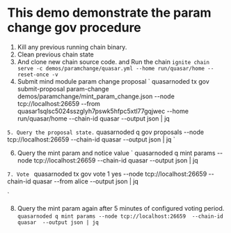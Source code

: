 
# This demo demonstrate the param change gov procedure

1. Kill any previous running chain binary. 
2. Clean previous chain state
3. And clone new chain source code. and Run the chain
`
ignite chain serve -c demos/paramchange/quasar.yml --home run/quasar/home --reset-once -v
`
4. Submit mind module param change proposal
`
quasarnoded tx gov submit-proposal param-change demos/paramchange/mint_param_change.json --node tcp://localhost:26659 --from quasar1sqlsc5024sszglyh7pswk5hfpc5xtl77gqjwec  --home run/quasar/home --chain-id quasar --output json | jq

`
5. Query the proposal state.
`
quasarnoded q gov proposals --node tcp://localhost:26659  --chain-id quasar  --output json | jq
`

6. Query the mint param and notice value
`
quasarnoded q mint params --node tcp://localhost:26659  --chain-id quasar  --output json | jq

`
7. Vote 
`
quasarnoded tx gov vote 1 yes --node tcp://localhost:26659   --chain-id quasar --from alice --output json | jq

`

8. Query the mint param again after 5 minutes of configured voting period.
`
quasarnoded q mint params --node tcp://localhost:26659  --chain-id quasar  --output json | jq
`
